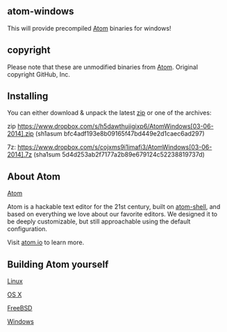 ## atom-windows

This will provide precompiled [Atom](https://github.com/atom/atom/) binaries for windows!


## copyright

Please note that these are unmodified binaries from [Atom](https://github.com/atom/atom/). Original copyright GitHub, Inc.

## Installing
You can either download & unpack the latest  [zip](https://github.com/atom/atom/archive/master.zip) or one of the archives:

zip https://www.dropbox.com/s/h5dawthujigixp6/AtomWindows[03-06-2014].zip (sh1asum 
bfc4adf193e8b09165f47bd449e2d1caec6ad297)

7z: https://www.dropbox.com/s/cojxms9i1imafi3/AtomWindows[03-06-2014].7z (sha1sum 5d4d253ab2f7177a2b89e679124c52238819737d)

## About Atom
[Atom](https://github.com/atom/atom/)

 Atom is a hackable text editor for the 21st century, built on [atom-shell](http://github.com/atom/atom-shell), and based on everything we love about our favorite editors. We designed it to be deeply customizable, but still approachable using the default configuration.

Visit [atom.io](https://atom.io) to learn more.



## Building Atom yourself


[Linux](docs/build-instructions/linux.md)

[OS X](docs/build-instructions/os-x.md)

[FreeBSD](docs/build-instructions/freebsd.md)

[Windows](docs/build-instructions/windows.md)


